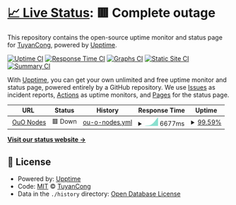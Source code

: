 # [📈 Live Status](https://TuyanCong.github.io): <!--live status--> **🟥 Complete outage**

This repository contains the open-source uptime monitor and status page for [TuyanCong](https://TuyanCong.github.io), powered by [Upptime](https://github.com/upptime/upptime).

[![Uptime CI](https://github.com/TuyanCong/statusses/workflows/Uptime%20CI/badge.svg)](https://github.com/TuyanCong/statusses/actions?query=workflow%3A%22Uptime+CI%22)
[![Response Time CI](https://github.com/TuyanCong/statusses/workflows/Response%20Time%20CI/badge.svg)](https://github.com/TuyanCong/statusses/actions?query=workflow%3A%22Response+Time+CI%22)
[![Graphs CI](https://github.com/TuyanCong/statusses/workflows/Graphs%20CI/badge.svg)](https://github.com/TuyanCong/statusses/actions?query=workflow%3A%22Graphs+CI%22)
[![Static Site CI](https://github.com/TuyanCong/statusses/workflows/Static%20Site%20CI/badge.svg)](https://github.com/TuyanCong/statusses/actions?query=workflow%3A%22Static+Site+CI%22)
[![Summary CI](https://github.com/TuyanCong/statusses/workflows/Summary%20CI/badge.svg)](https://github.com/TuyanCong/statusses/actions?query=workflow%3A%22Summary+CI%22)

With [Upptime](https://upptime.js.org), you can get your own unlimited and free uptime monitor and status page, powered entirely by a GitHub repository. We use [Issues](https://github.com/TuyanCong/statusses/issues) as incident reports, [Actions](https://github.com/TuyanCong/statusses/actions) as uptime monitors, and [Pages](https://TuyanCong.github.io) for the status page.

<!--start: status pages-->
<!-- This summary is generated by Upptime (https://github.com/upptime/upptime) -->
<!-- Do not edit this manually, your changes will be overwritten -->
<!-- prettier-ignore -->
| URL | Status | History | Response Time | Uptime |
| --- | ------ | ------- | ------------- | ------ |
| <img alt="" src="https://favicons.githubusercontent.com/ouo.chvmusic.repl.co" height="13"> [OuO Nodes](https://ouo.chvmusic.repl.co) | 🟥 Down | [ou-o-nodes.yml](https://github.com/TuyAnCong/statusses/commits/HEAD/history/ou-o-nodes.yml) | <details><summary><img alt="Response time graph" src="./graphs/ou-o-nodes/response-time-week.png" height="20"> 6677ms</summary><br><a href="https://TuyanCong.github.io/history/ou-o-nodes"><img alt="Response time 6677" src="https://img.shields.io/endpoint?url=https%3A%2F%2Fraw.githubusercontent.com%2FTuyAnCong%2Fstatusses%2FHEAD%2Fapi%2Fou-o-nodes%2Fresponse-time.json"></a><br><a href="https://TuyanCong.github.io/history/ou-o-nodes"><img alt="24-hour response time 6677" src="https://img.shields.io/endpoint?url=https%3A%2F%2Fraw.githubusercontent.com%2FTuyAnCong%2Fstatusses%2FHEAD%2Fapi%2Fou-o-nodes%2Fresponse-time-day.json"></a><br><a href="https://TuyanCong.github.io/history/ou-o-nodes"><img alt="7-day response time 6677" src="https://img.shields.io/endpoint?url=https%3A%2F%2Fraw.githubusercontent.com%2FTuyAnCong%2Fstatusses%2FHEAD%2Fapi%2Fou-o-nodes%2Fresponse-time-week.json"></a><br><a href="https://TuyanCong.github.io/history/ou-o-nodes"><img alt="30-day response time 6677" src="https://img.shields.io/endpoint?url=https%3A%2F%2Fraw.githubusercontent.com%2FTuyAnCong%2Fstatusses%2FHEAD%2Fapi%2Fou-o-nodes%2Fresponse-time-month.json"></a><br><a href="https://TuyanCong.github.io/history/ou-o-nodes"><img alt="1-year response time 6677" src="https://img.shields.io/endpoint?url=https%3A%2F%2Fraw.githubusercontent.com%2FTuyAnCong%2Fstatusses%2FHEAD%2Fapi%2Fou-o-nodes%2Fresponse-time-year.json"></a></details> | <details><summary><a href="https://TuyanCong.github.io/history/ou-o-nodes">99.59%</a></summary><a href="https://TuyanCong.github.io/history/ou-o-nodes"><img alt="All-time uptime 99.59%" src="https://img.shields.io/endpoint?url=https%3A%2F%2Fraw.githubusercontent.com%2FTuyAnCong%2Fstatusses%2FHEAD%2Fapi%2Fou-o-nodes%2Fuptime.json"></a><br><a href="https://TuyanCong.github.io/history/ou-o-nodes"><img alt="24-hour uptime 99.59%" src="https://img.shields.io/endpoint?url=https%3A%2F%2Fraw.githubusercontent.com%2FTuyAnCong%2Fstatusses%2FHEAD%2Fapi%2Fou-o-nodes%2Fuptime-day.json"></a><br><a href="https://TuyanCong.github.io/history/ou-o-nodes"><img alt="7-day uptime 99.59%" src="https://img.shields.io/endpoint?url=https%3A%2F%2Fraw.githubusercontent.com%2FTuyAnCong%2Fstatusses%2FHEAD%2Fapi%2Fou-o-nodes%2Fuptime-week.json"></a><br><a href="https://TuyanCong.github.io/history/ou-o-nodes"><img alt="30-day uptime 99.59%" src="https://img.shields.io/endpoint?url=https%3A%2F%2Fraw.githubusercontent.com%2FTuyAnCong%2Fstatusses%2FHEAD%2Fapi%2Fou-o-nodes%2Fuptime-month.json"></a><br><a href="https://TuyanCong.github.io/history/ou-o-nodes"><img alt="1-year uptime 99.59%" src="https://img.shields.io/endpoint?url=https%3A%2F%2Fraw.githubusercontent.com%2FTuyAnCong%2Fstatusses%2FHEAD%2Fapi%2Fou-o-nodes%2Fuptime-year.json"></a></details>

<!--end: status pages-->

[**Visit our status website →**](https://TuyanCong.github.io)

## 📄 License

- Powered by: [Upptime](https://github.com/upptime/upptime)
- Code: [MIT](./LICENSE) © [TuyanCong](https://TuyanCong.github.io)
- Data in the `./history` directory: [Open Database License](https://opendatacommons.org/licenses/odbl/1-0/)
